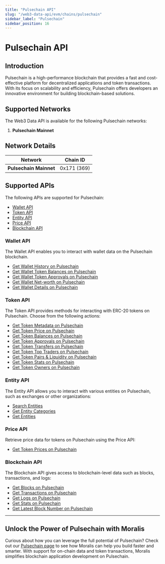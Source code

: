 ```yaml
---
title: "Pulsechain API"
slug: "/web3-data-api/evm/chains/pulsechain"
sidebar_label: "Pulsechain"
sidebar_position: 16
---
```


# Pulsechain API

## Introduction

Pulsechain is a high-performance blockchain that provides a fast and cost-effective platform for decentralized applications and token transactions. With its focus on scalability and efficiency, Pulsechain offers developers an innovative environment for building blockchain-based solutions.

## Supported Networks

The Web3 Data API is available for the following Pulsechain networks:

1. **Pulsechain Mainnet**

## Network Details

| Network | Chain ID |
| ---- | ---- |
| **Pulsechain Mainnet** | 0x171 (369) |

## Supported APIs

The following APIs are supported for Pulsechain:

<ul>
  <li><a href="/web3-data-api/evm/reference#wallet-api">Wallet API</a></li>
  <li><a href="/web3-data-api/evm/reference#token-api">Token API</a></li>
  <li><a href="/web3-data-api/evm/reference#entity-api">Entity API</a></li>
  <li><a href="/web3-data-api/evm/reference#price-api">Price API</a></li>
  <li><a href="/web3-data-api/evm/reference#blockchain-api">Blockchain API</a></li>
</ul>

### Wallet API

The Wallet API enables you to interact with wallet data on the Pulsechain blockchain.

<ul>
  <li><a href="/web3-data-api/evm/reference#get-wallet-history">Get Wallet History on Pulsechain</a></li>
  <li><a href="/web3-data-api/evm/reference#get-wallet-token-balances">Get Wallet Token Balances on Pulsechain</a></li>
  <li><a href="/web3-data-api/evm/reference#get-wallet-token-approvals">Get Wallet Token Approvals on Pulsechain</a></li>
  <li><a href="/web3-data-api/evm/reference#get-wallet-net-worth">Get Wallet Net-worth on Pulsechain</a></li>
  <li><a href="/web3-data-api/evm/reference#get-wallet-details">Get Wallet Details on Pulsechain</a></li>
</ul>

### Token API

The Token API provides methods for interacting with ERC-20 tokens on Pulsechain. Choose from the following actions:

<ul>
  <li><a href="/web3-data-api/evm/reference#get-token-metadata">Get Token Metadata on Pulsechain</a></li>
  <li><a href="/web3-data-api/evm/reference#get-token-price">Get Token Price on Pulsechain</a></li>
  <li><a href="/web3-data-api/evm/reference#get-token-balances">Get Token Balances on Pulsechain</a></li>
  <li><a href="/web3-data-api/evm/reference#get-token-approvals">Get Token Approvals on Pulsechain</a></li>
  <li><a href="/web3-data-api/evm/reference#get-token-transfers">Get Token Transfers on Pulsechain</a></li>
  <li><a href="/web3-data-api/evm/reference#get-token-top-traders">Get Token Top Traders on Pulsechain</a></li>
  <li><a href="/web3-data-api/evm/reference#get-token-pairs--liquidity">Get Token Pairs & Liquidity on Pulsechain</a></li>
  <li><a href="/web3-data-api/evm/reference#get-token-stats">Get Token Stats on Pulsechain</a></li>
  <li><a href="/web3-data-api/evm/reference#get-token-owners">Get Token Owners on Pulsechain</a></li>
</ul>

### Entity API

The Entity API allows you to interact with various entities on Pulsechain, such as exchanges or other organizations:

<ul>
  <li><a href="/web3-data-api/evm/reference#search-entities">Search Entities</a></li>
  <li><a href="/web3-data-api/evm/reference#get-entity-categories">Get Entity Categories</a></li>
  <li><a href="/web3-data-api/evm/reference#get-entities">Get Entities</a></li>
</ul>

### Price API

Retrieve price data for tokens on Pulsechain using the Price API:

<ul>
  <li><a href="/web3-data-api/evm/reference#get-token-prices">Get Token Prices on Pulsechain</a></li>
</ul>

### Blockchain API

The Blockchain API gives access to blockchain-level data such as blocks, transactions, and logs:

<ul>
  <li><a href="/web3-data-api/evm/reference#get-blocks">Get Blocks on Pulsechain</a></li>
  <li><a href="/web3-data-api/evm/reference#get-transactions">Get Transactions on Pulsechain</a></li>
  <li><a href="/web3-data-api/evm/reference#get-logs">Get Logs on Pulsechain</a></li>
  <li><a href="/web3-data-api/evm/reference#get-stats">Get Stats on Pulsechain</a></li>
  <li><a href="/web3-data-api/evm/reference#get-latest-block-number">Get Latest Block Number on Pulsechain</a></li>
</ul>

---

## Unlock the Power of Pulsechain with Moralis

Curious about how you can leverage the full potential of Pulsechain? Check out our [Pulsechain page](https://developers.moralis.com/chains/Pulsechain/) to see how Moralis can help you build faster and smarter. With support for on-chain data and token transactions, Moralis simplifies blockchain application development on Pulsechain.
